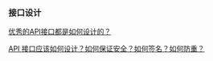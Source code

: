 ### 接口设计

[优秀的API接口都是如何设计的？](https://mp.weixin.qq.com/s/E1Ze_63UKF4pv2XG5BlgoQ)  

[API 接口应该如何设计？如何保证安全？如何签名？如何防重？](https://mp.weixin.qq.com/s/G9aRj8CABeN6A1rgKz62Jg)

